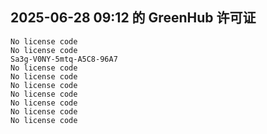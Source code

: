 ## 2025-06-28 09:12 的 GreenHub 许可证
```
No license code
No license code
Sa3g-V0NY-5mtq-A5C8-96A7
No license code
No license code
No license code
No license code
No license code
No license code
No license code
```
